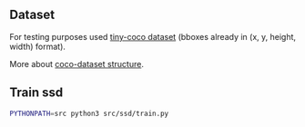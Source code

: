 

## Dataset

For testing purposes used [tiny-coco dataset](https://github.com/chongruo/tiny-coco) (bboxes already in (x, y, height, width) format).

More about [coco-dataset structure](https://cocodataset.org/#format-data).


## Train ssd

```bash
PYTHONPATH=src python3 src/ssd/train.py
```